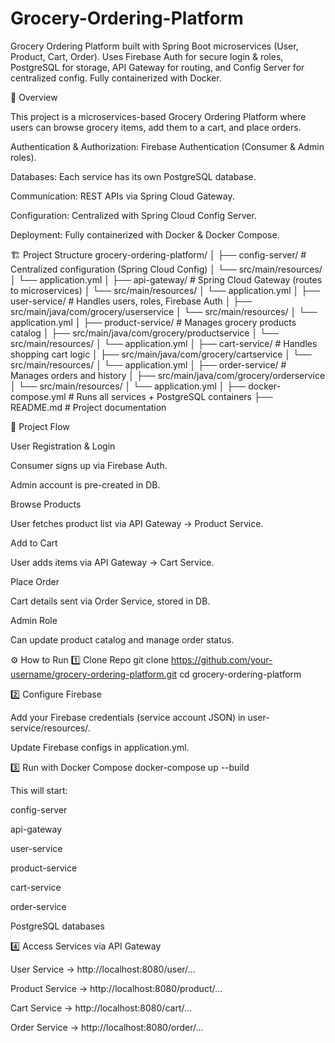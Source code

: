 # Grocery-Ordering-Platform
Grocery Ordering Platform built with Spring Boot microservices (User, Product, Cart, Order). Uses Firebase Auth for secure login &amp; roles, PostgreSQL for storage, API Gateway for routing, and Config Server for centralized config. Fully containerized with Docker.

📌 Overview

This project is a microservices-based Grocery Ordering Platform where users can browse grocery items, add them to a cart, and place orders.

Authentication & Authorization: Firebase Authentication (Consumer & Admin roles).

Databases: Each service has its own PostgreSQL database.

Communication: REST APIs via Spring Cloud Gateway.

Configuration: Centralized with Spring Cloud Config Server.

Deployment: Fully containerized with Docker & Docker Compose.

🏗️ Project Structure
grocery-ordering-platform/
│
├── config-server/          # Centralized configuration (Spring Cloud Config)
│   └── src/main/resources/
│       └── application.yml
│
├── api-gateway/            # Spring Cloud Gateway (routes to microservices)
│   └── src/main/resources/
│       └── application.yml
│
├── user-service/           # Handles users, roles, Firebase Auth
│   ├── src/main/java/com/grocery/userservice
│   └── src/main/resources/
│       └── application.yml
│
├── product-service/        # Manages grocery products catalog
│   ├── src/main/java/com/grocery/productservice
│   └── src/main/resources/
│       └── application.yml
│
├── cart-service/           # Handles shopping cart logic
│   ├── src/main/java/com/grocery/cartservice
│   └── src/main/resources/
│       └── application.yml
│
├── order-service/          # Manages orders and history
│   ├── src/main/java/com/grocery/orderservice
│   └── src/main/resources/
│       └── application.yml
│
├── docker-compose.yml      # Runs all services + PostgreSQL containers
├── README.md               # Project documentation

🔄 Project Flow

User Registration & Login

Consumer signs up via Firebase Auth.

Admin account is pre-created in DB.

Browse Products

User fetches product list via API Gateway → Product Service.

Add to Cart

User adds items via API Gateway → Cart Service.

Place Order

Cart details sent via Order Service, stored in DB.

Admin Role

Can update product catalog and manage order status.

⚙️ How to Run
1️⃣ Clone Repo
git clone https://github.com/your-username/grocery-ordering-platform.git
cd grocery-ordering-platform

2️⃣ Configure Firebase

Add your Firebase credentials (service account JSON) in user-service/resources/.

Update Firebase configs in application.yml.

3️⃣ Run with Docker Compose
docker-compose up --build


This will start:

config-server

api-gateway

user-service

product-service

cart-service

order-service

PostgreSQL databases

4️⃣ Access Services via API Gateway

User Service → http://localhost:8080/user/...

Product Service → http://localhost:8080/product/...

Cart Service → http://localhost:8080/cart/...

Order Service → http://localhost:8080/order/...
